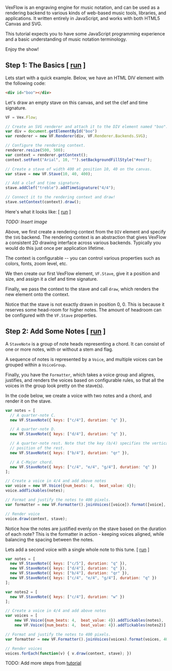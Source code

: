 VexFlow is an engraving engine for music notation, and can be used as a rendering backend to various kinds of web-based music tools, libraries, and applications. It written entirely in JavaScript, and works with both HTML5 Canvas and SVG.

This tutorial expects you to have some JavaScript programming experience and a basic understanding of music notation terminology.

Enjoy the show!

## Step 1: The Basics [ [run](https://jsfiddle.net/nL0cn3vL/2/) ]

Lets start with a quick example. Below, we have an HTML DIV element with the following code:

```html
<div id="boo"></div>
```

Let's draw an empty stave on this canvas, and set the clef and time signature.

```javascript
VF = Vex.Flow;

// Create an SVG renderer and attach it to the DIV element named "boo".
var div = document.getElementById("boo")
var renderer = new VF.Renderer(div, VF.Renderer.Backends.SVG);

// Configure the rendering context.
renderer.resize(500, 500);
var context = renderer.getContext();
context.setFont("Arial", 10, "").setBackgroundFillStyle("#eed");

// Create a stave of width 400 at position 10, 40 on the canvas.
var stave = new VF.Stave(10, 40, 400);

// Add a clef and time signature.
stave.addClef("treble").addTimeSignature("4/4");

// Connect it to the rendering context and draw!
stave.setContext(context).draw();
```        

Here's what it looks like: [ [run](https://jsfiddle.net/nL0cn3vL/2/) ]

_TODO: Insert image_

Above, we first create a rendering context from the `DIV` element and specify the `SVG` backend. The rendering context is an abstraction that gives VexFlow a consistent 2D drawing interface across various backends. Typically you would do this just once per application lifetime.

The context is configurable -- you can control various properties such as colors, fonts, zoom level, etc.

We then create our first VexFlow element, `VF.Stave`, give it a position and size, and assign it a clef and time signature.

Finally, we pass the context to the stave and call `draw`, which renders the new element onto the context.

Notice that the stave is not exactly drawn in position 0, 0. This is because it reserves some head-room for higher notes. The amount of headroom can be configured with the `VF.Stave` properties.

## Step 2: Add Some Notes [ [run](https://jsfiddle.net/8eckj32x/2/) ]

A `StaveNote` is a group of note heads representing a chord. It can consist of one or more notes, with or without a stem and flag.

A sequence of notes is represented by a `Voice`, and multiple voices can be grouped within a `VoiceGroup`.

Finally, you have the `Formatter`, which takes a voice group and alignes, justifies, and renders the voices based on configurable rules, so that all the voices in the group look pretty on the stave(s).

In the code below, we create a voice with two notes and a chord, and render it on the stave. 

```javascript
var notes = [
  // A quarter-note C.
  new VF.StaveNote({ keys: ["c/4"], duration: "q" }),

  // A quarter-note D.
  new VF.StaveNote({ keys: ["d/4"], duration: "q" }),

  // A quarter-note rest. Note that the key (b/4) specifies the vertical
  // position of the rest.
  new VF.StaveNote({ keys: ["b/4"], duration: "qr" }),

  // A C-Major chord.
  new VF.StaveNote({ keys: ["c/4", "e/4", "g/4"], duration: "q" })
];

// Create a voice in 4/4 and add above notes
var voice = new VF.Voice({num_beats: 4,  beat_value: 4});
voice.addTickables(notes);

// Format and justify the notes to 400 pixels.
var formatter = new VF.Formatter().joinVoices([voice]).format([voice], 400);

// Render voice
voice.draw(context, stave);
```

Notice how the notes are justified evenly on the stave based on the duration of each note? This is the formatter in action - keeping voices aligned, while balancing the spacing between the notes.

Lets add a second voice with a single whole note to this tune. [ [run](https://jsfiddle.net/7y74r86s/1/) ]

```javascript
var notes = [
  new VF.StaveNote({ keys: ["c/5"], duration: "q" }),
  new VF.StaveNote({ keys: ["d/4"], duration: "q" }),
  new VF.StaveNote({ keys: ["b/4"], duration: "qr" }),
  new VF.StaveNote({ keys: ["c/4", "e/4", "g/4"], duration: "q" })
];

var notes2 = [
  new VF.StaveNote({ keys: ["c/4"], duration: "w" })
];

// Create a voice in 4/4 and add above notes
var voices = [
	new VF.Voice({num_beats: 4,  beat_value: 4}).addTickables(notes),
	new VF.Voice({num_beats: 4,  beat_value: 4}).addTickables(notes2)]

// Format and justify the notes to 400 pixels.
var formatter = new VF.Formatter().joinVoices(voices).format(voices, 400);

// Render voices
voices.forEach(function(v) { v.draw(context, stave); })
```

TODO: Add more steps from [tutorial](http://www.vexflow.com/docs/tutorial.html)



